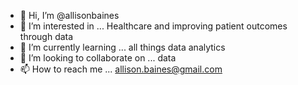 - 👋 Hi, I’m @allisonbaines
- 👀 I’m interested in ... Healthcare and improving patient outcomes through data
- 🌱 I’m currently learning ... all things data analytics
- 💞️ I’m looking to collaborate on ... data
- 📫 How to reach me ... allison.baines@gmail.com

<!---
allisonbaines/allisonbaines is a ✨ special ✨ repository because its `README.md` (this file) appears on your GitHub profile.
You can click the Preview link to take a look at your changes.
--->
